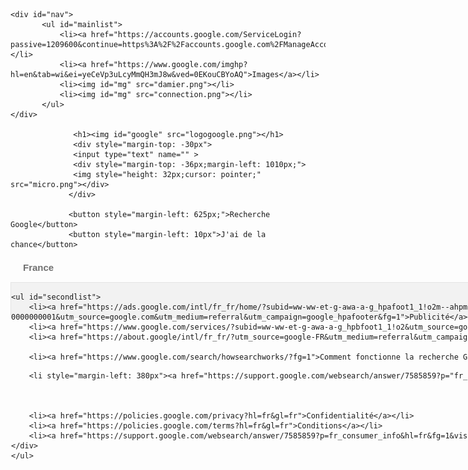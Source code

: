 <!DOCTYPE html>
<html>
<head>
	<title>Google</title>
	<link rel="stylesheet" type="text/css" href="style.css">
	<meta charset="UTF-8">
	<title>Google</title>
</head>
<body>
	<div >

	<div id="nav">
		   <ul id="mainlist">
		   	   <li><a href="https://accounts.google.com/ServiceLogin?passive=1209600&continue=https%3A%2F%2Faccounts.google.com%2FManageAccount&followup=https%3A%2F%2Faccounts.google.com%2FManageAccount">Gmail</a></li>
		   	   <li><a href="https://www.google.com/imghp?hl=en&tab=wi&ei=yeCeVp3uLcyMmQH3mJ8w&ved=0EKouCBYoAQ">Images</a></li>
		   	   <li><img id="mg" src="damier.png"></li>
		   	   <li><img id="mg" src="connection.png"></li>
		   </ul>
	</div>

	              <h1><img id="google" src="logogoogle.png"></h1>
	              <div style="margin-top: -30px">	
	              <input type="text" name="" >
	              <div style="margin-top: -36px;margin-left: 1010px;">
	              <img style="height: 32px;cursor: pointer;" src="micro.png"></div>
	             </div>

	             <button style="margin-left: 625px;">Recherche Google</button>
	             <button style="margin-left: 10px">J'ai de la chance</button>
<div id="footer">
<h3 style="color: #6F6F6F;padding-left: 20px; font-family: arial, helvetica, sans-serif; font-size: 15px; ">France</h3>
</div>
<div style="height: 55px;width: 1532px;background-color: #F2F2F2;border: 1px solid #E4E4E4">
	
	<ul id="secondlist">
		<li><a href="https://ads.google.com/intl/fr_fr/home/?subid=ww-ww-et-g-awa-a-g_hpafoot1_1!o2m--ahpm-0000000016-0000000001&utm_source=google.com&utm_medium=referral&utm_campaign=google_hpafooter&fg=1">Publicité</a></li>
        <li><a href="https://www.google.com/services/?subid=ww-ww-et-g-awa-a-g_hpbfoot1_1!o2&utm_source=google.com&utm_medium=referral&utm_campaign=google_hpbfooter&fg=1#?modal_active=none">Entreprise</a></li>
        <li><a href="https://about.google/intl/fr_fr/?utm_source=google-FR&utm_medium=referral&utm_campaign=hp-footer&fg=1">À propos</a></li>

        <li><a href="https://www.google.com/search/howsearchworks/?fg=1">Comment fonctionne la recherche Google ?</a></li>

  <div >

		<li style="margin-left: 380px"><a href="https://support.google.com/websearch/answer/7585859?p="fr_consumer_info&hl=fr&fg=1&visit_id=637037066392130461-3758663169&rd=1>Info consommateurs</a> </li>



        <li><a href="https://policies.google.com/privacy?hl=fr&gl=fr">Confidentialité</a></li>
        <li><a href="https://policies.google.com/terms?hl=fr&gl=fr">Conditions</a></li>
        <li><a href="https://support.google.com/websearch/answer/7585859?p=fr_consumer_info&hl=fr&fg=1&visit_id=637037066392130461-3758663169&rd=1">Paramètres</a></li>
    </div>
	</ul>
</div>
</div>
</body>
</html>
